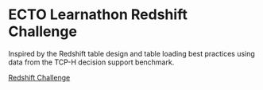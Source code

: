 # ECTO Learnathon Redshift Challenge

Inspired by the Redshift table design and table loading best practices 
using data from the TCP-H decision support benchmark.

[Redshift Challenge](redshiftChallenge.md)

